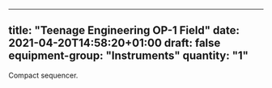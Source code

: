 

---
title: "Teenage Engineering OP-1 Field"
date: 2021-04-20T14:58:20+01:00
draft: false
equipment-group: "Instruments"
quantity: "1"
---

Compact sequencer.